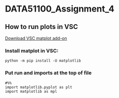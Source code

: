 # DATA51100_Assignment_4

## How to run plots in VSC

[Download VSC matplot add-on](https://marketplace.visualstudio.com/items?itemName=ms-python.python)

### Install matplot in VSC: 
```
python -m pip install -U matplotlib
```

### Put run and imports at the top of file
``` 
#%%
import matplotlib.pyplot as plt
import matplotlib as mpl
```

